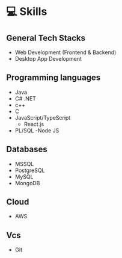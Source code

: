 # 💻 Skills

## General Tech Stacks
- Web Development (Frontend & Backend)
- Desktop App Development

## Programming languages
- Java
- C# .NET
- c++
- C
- JavaScript/TypeScript
  - React.js
- PL/SQL
-Node JS

## Databases
- MSSQL
- PostgreSQL
- MySQL
- MongoDB

## Cloud
- AWS

## Vcs
- Git